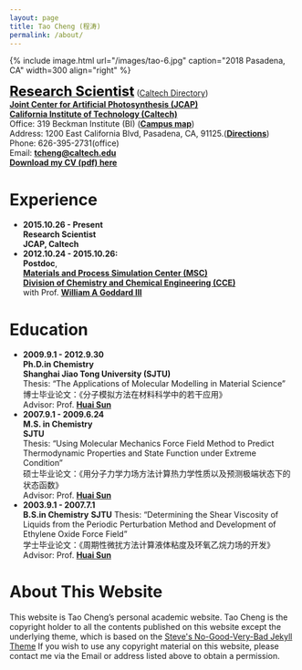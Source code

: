 ```yaml
---
layout: page
title: Tao Cheng (程涛)
permalink: /about/
---
```


<!-- {% include image.html url="/images/tao.jpg" caption="" width=300 align="right" %} -->
{% include image.html url="/images/tao-6.jpg" caption="2018 Pasadena, CA" width=300 align="right" %}

[<span style="color:black;font-size:18pt;font-weight:bold">Research Scientist</span>](https://directory.caltech.edu/personnel/tcheng) ([Caltech Directory](https://directory.caltech.edu/personnel/tcheng))  
[**Joint Center for Artificial Photosynthesis (JCAP)**](https://solarfuelshub.org/)    
[**California Institute of Technology (Caltech)**](http://www.caltech.edu/)   
Office: 319 Beckman Institute (BI) ([**Campus map**](http://www.caltech.edu/map/beckman-institute))  
Address: 1200 East California Blvd, Pasadena, CA, 91125.([**Directions**](http://www.caltech.edu/content/directions))   
Phone: 626-395-2731(office)  
Email: [**tcheng@caltech.edu**](tcheng@caltech.edu)  
[**Download my CV (pdf) here**](https://www.dropbox.com/s/7vbhlj8dpvq9uvs/tcheng.pdf)

# Experience
- **2015.10.26 - Present**   
**Research Scientist**    
**JCAP, Caltech**  
- **2012.10.24 - 2015.10.26:**  
**Postdoc**,  
[**Materials and Process Simulation Center (MSC)**](http://www.wag.caltech.edu/)  
[**Division of Chemistry and Chemical Engineering (CCE)**](http://cce.caltech.edu/)  
with Prof. [**William A Goddard III**](https://www.cce.caltech.edu/content/william-goddard)  

# Education
- **2009.9.1 - 2012.9.30**  
**Ph.D.in Chemistry**  
**Shanghai Jiao Tong University (SJTU)**  
Thesis: “The Applications of Molecular Modelling in Material Science”  
博士毕业论文：《分子模拟方法在材料科学中的若干应用》  
Advisor: Prof. [**Huai Sun**](http://sun.sjtu.edu.cn/)
- **2007.9.1 - 2009.6.24**  
**M.S. in Chemistry**     
**SJTU**  
Thesis: “Using Molecular Mechanics Force Field Method to Predict Thermodynamic Properties and State Function under Extreme Condition”  
硕士毕业论文：《用分子力学力场方法计算热力学性质以及预测极端状态下的状态函数》  
Advisor: Prof. [**Huai Sun**](http://sun.sjtu.edu.cn/)
- **2003.9.1 - 2007.7.1**  
**B.S.in Chemistry** 
**SJTU**
Thesis: “Determining the Shear Viscosity of Liquids from the Periodic Perturbation Method and Development of Ethylene Oxide Force Field”  
学士毕业论文：《周期性微扰方法计算液体粘度及环氧乙烷力场的开发》  
Advisor: Prof. [**Huai Sun**](http://sun.sjtu.edu.cn/)

# About This Website
This website is Tao Cheng’s personal academic website.
Tao Cheng is the copyright holder to all the contents published
on this website except the underlying theme, which is based on the
<a href="http://jekyllthemes.org/themes/svm-ngvb/" target="_blank">Steve's No-Good-Very-Bad Jekyll Theme</a>
If you wish to use any copyright material on this website,
please contact me via the Email or address listed above to obtain
a permission.
